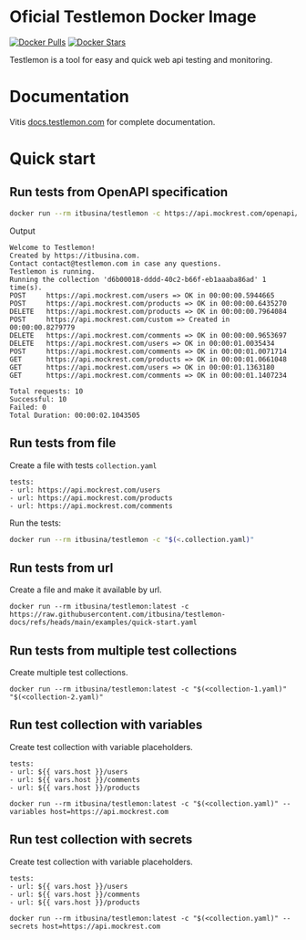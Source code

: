 # Oficial Testlemon Docker Image
[![Docker Pulls](https://img.shields.io/docker/pulls/itbusina/testlemon)](https://hub.docker.com/r/itbusina/testlemon)
[![Docker Stars](https://img.shields.io/docker/stars/itbusina/testlemon)](https://hub.docker.com/r/itbusina/testlemon)

Testlemon is a tool for easy and quick web api testing and monitoring.

# Documentation
Vitis [docs.testlemon.com](https://docs.testlemon.com) for complete documentation.

# Quick start

## Run tests from OpenAPI specification
```bash
docker run --rm itbusina/testlemon -c https://api.mockrest.com/openapi/v1.json
```

Output
```text
Welcome to Testlemon!
Created by https://itbusina.com.
Contact contact@testlemon.com in case any questions.
Testlemon is running.
Running the collection 'd6b00018-dddd-40c2-b66f-eb1aaaba86ad' 1 time(s).
POST     https://api.mockrest.com/users => OK in 00:00:00.5944665
POST     https://api.mockrest.com/products => OK in 00:00:00.6435270
DELETE   https://api.mockrest.com/products => OK in 00:00:00.7964084
POST     https://api.mockrest.com/custom => Created in 00:00:00.8279779
DELETE   https://api.mockrest.com/comments => OK in 00:00:00.9653697
DELETE   https://api.mockrest.com/users => OK in 00:00:01.0035434
POST     https://api.mockrest.com/comments => OK in 00:00:01.0071714
GET      https://api.mockrest.com/products => OK in 00:00:01.0661048
GET      https://api.mockrest.com/users => OK in 00:00:01.1363180
GET      https://api.mockrest.com/comments => OK in 00:00:01.1407234

Total requests: 10
Successful: 10
Failed: 0
Total Duration: 00:00:02.1043505
```

## Run tests from file

Create a file with tests ```collection.yaml```

```text
tests:
- url: https://api.mockrest.com/users
- url: https://api.mockrest.com/products
- url: https://api.mockrest.com/comments
```

Run the tests:

```bash
docker run --rm itbusina/testlemon -c "$(<.collection.yaml)"
```

## Run tests from url

Create a file and make it available by url.

```shell
docker run --rm itbusina/testlemon:latest -c https://raw.githubusercontent.com/itbusina/testlemon-docs/refs/heads/main/examples/quick-start.yaml
```

## Run tests from multiple test collections

Create multiple test collections.

```shell
docker run --rm itbusina/testlemon:latest -c "$(<collection-1.yaml)" "$(<collection-2.yaml)"
```

## Run test collection with variables

Create test collection with variable placeholders.

```text
tests:
- url: ${{ vars.host }}/users
- url: ${{ vars.host }}/comments
- url: ${{ vars.host }}/products
```

```shell
docker run --rm itbusina/testlemon:latest -c "$(<collection.yaml)" --variables host=https://api.mockrest.com
```

## Run test collection with secrets

Create test collection with variable placeholders.

```text
tests:
- url: ${{ vars.host }}/users
- url: ${{ vars.host }}/comments
- url: ${{ vars.host }}/products
```

```shell
docker run --rm itbusina/testlemon:latest -c "$(<collection.yaml)" --secrets host=https://api.mockrest.com
```
